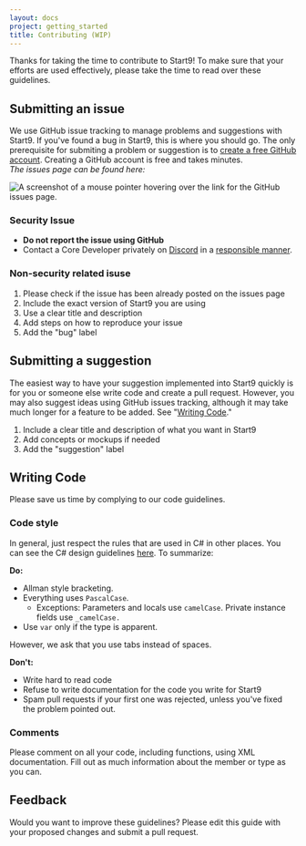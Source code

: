 ```yaml
---
layout: docs
project: getting_started
title: Contributing (WIP)
---
```


Thanks for taking the time to contribute to Start9! To make sure that your efforts are used effectively, please take the time to read over these guidelines.

## Submitting an issue 
We use GitHub issue tracking to manage problems and suggestions with Start9. If you've found a bug in Start9, this is where you should go. The only prerequisite for submiting a problem or suggestion is to [create a free GitHub account](https://github.com/join). Creating a GitHub account is free and takes minutes.   
*The issues page can be found here:* 

![A screenshot of a mouse pointer hovering over the link for the GitHub issues page.](https://i.imgur.com/xfGsft6.png)

### Security Issue 
- **Do not report the issue using GitHub**
- Contact a Core Developer privately on [Discord](https://discord.gg/6cpvxBS) in a [responsible manner](https://en.wikipedia.org/wiki/Responsible_disclosure).

### Non-security related isuse 
1. Please check if the issue has been already posted on the issues page 
2. Include the exact version of Start9 you are using 
3. Use a clear title and description 
4. Add steps on how to reproduce your issue 
5. Add the "bug" label 

## Submitting a suggestion 
The easiest way to have your suggestion implemented into Start9 quickly is for you or someone else write code and create a pull request. However, you may also suggest ideas using GitHub issues tracking, although it may take much longer for a feature to be added. See "[Writing Code](#writing-code)."
1. Include a clear title and description of what you want in Start9
2. Add concepts or mockups if needed
3. Add the "suggestion" label

## Writing Code 
Please save us time by complying to our code guidelines.

### Code style 
In general, just respect the rules that are used in C# in other places. You can see the C# design guidelines [here](https://docs.microsoft.com/en-us/dotnet/csharp/programming-guide/inside-a-program/coding-conventions). To summarize:

**Do:** 
- Allman style bracketing.
- Everything uses `PascalCase`.
	- Exceptions: Parameters and locals use `camelCase`. Private instance fields use `_camelCase.`
- Use `var` only if the type is apparent.

However, we ask that you use tabs instead of spaces.

**Don't:** 
- Write hard to read code 
- Refuse to write documentation for the code you write for Start9 
- Spam pull requests if your first one was rejected, unless you've fixed the problem pointed out. 

### Comments 
Please comment on all your code, including functions, using XML documentation. Fill out as much information about the member or type as you can.

<!-- ## Translating Start9 
Localization is important for Start9 to grow! Here's how you can help. 
**SECTION TBD**: for now, use #start9 on the [Start9 Discord](https://discord.gg/6cpvxBS). -->

## Feedback 
Would you want to improve these guidelines? Please edit this guide with your proposed changes and submit a pull request.
